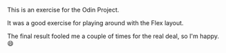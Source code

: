 This is an exercise for the Odin Project.

It was a good exercise for playing around with the Flex layout.

The final result fooled me a couple of times for the real deal, so I'm happy. :smile:
